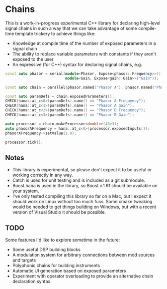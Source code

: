 # Chains

This is a work-in-progress experimental C++ library for declaring
high-level signal chains in such a way that we can take advantage of some
compile-time template trickery to achieve things like:
- Knowledge at compile time of the number of exposed parameters in a signal
chain
- The ability to replace variable parameters with constants if they aren't
exposed to the user
- An expressive (for C++) syntax for declaring signal chains, e.g.

```c++
const auto phasor = serial(module<Phasor, Expose<phasor::Frequency>>(),
                           module<Gain, Expose<gain::Gain>>("Gain"));

const auto chain = parallel(phasor.named("Phasor A"), phasor.named("Phasor B"));

const auto paramDefs = chain.exposedParameters();
CHECK(hana::at_c<0>(paramDefs).name() == "Phasor A Frequency");
CHECK(hana::at_c<1>(paramDefs).name() == "Phasor A Gain");
CHECK(hana::at_c<2>(paramDefs).name() == "Phasor B Frequency");
CHECK(hana::at_c<3>(paramDefs).name() == "Phasor B Gain");

auto processor = chain.makeProcessor<double>(48e3);
auto phasorAFrequency = hana::at_c<0>(processor.exposedInputs());
phasorAFrequency->setValue(1.0);

processor.tick();
```

## Notes
- This library is experimental, so please don't expect it to be useful or
working correctly in any way.
- Catch is used for unit testing and is included as a git submodule.
- Boost.hana is used in the library, so Boost v.1.61 should be available on your
system.
- I've only tested compiling this library so far on a Mac, but I expect it
should work on Linux without too much fuss. Some cmake tweaking would be needed
to get things building on Windows, but with a recent version of Visual Studio
it should be possible.

## TODO
Some features I'd like to explore sometime in the future:
- Some useful DSP building blocks
- A modulation system for arbitrary connections between mod sources and targets
- Polyphonic chains for building instruments
- Automatic UI generation based on exposed parameters
- Experiment with operator overloading to provide an alternative chain
declaration syntax

